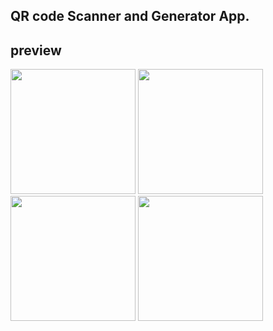 ## QR code Scanner and Generator App.

## preview
<img src="https://github.com/abdullahalhakimi/QR_Code_Scanner_and_Generator/assets/81556256/5d98f981-df43-4726-b8c7-3650a29bf013" width="200">
<img src="https://github.com/abdullahalhakimi/QR_Code_Scanner_and_Generator/assets/81556256/3aa3ab3c-bc83-4856-b69a-2749c510ad69" width="200">
<img src="https://github.com/abdullahalhakimi/QR_Code_Scanner_and_Generator/assets/81556256/5d98f981-df43-4726-b8c7-3650a29bf013" width="200">
<img src="https://github.com/abdullahalhakimi/QR_Code_Scanner_and_Generator/assets/81556256/8e112b53-9530-4c8b-bef6-5b41322465c9" width="200"> 
